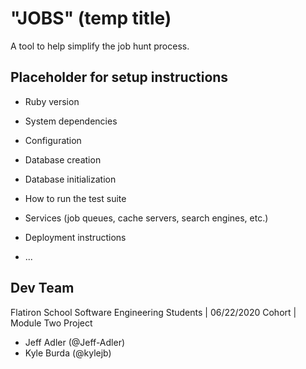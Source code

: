 # "JOBS" (temp title)

A tool to help simplify the job hunt process.

## Placeholder for setup instructions

* Ruby version

* System dependencies

* Configuration

* Database creation

* Database initialization

* How to run the test suite

* Services (job queues, cache servers, search engines, etc.)

* Deployment instructions

* ...

## Dev Team

Flatiron School Software Engineering Students | 06/22/2020 Cohort | Module Two Project

* Jeff Adler (@Jeff-Adler)
* Kyle Burda (@kylejb)
